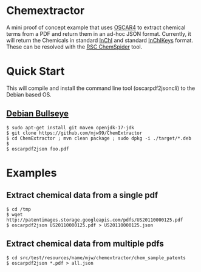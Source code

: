 # Chemextractor

A mini proof of concept example that uses [OSCAR4](https://github.com/BlueObelisk/oscar4/) to extract chemical terms from a PDF and return them in an ad-hoc JSON format. Currently, it will return the Chemicals in standard [InChI](http://en.wikipedia.org/wiki/International_Chemical_Identifier) and standard [InChIKeys](http://en.wikipedia.org/wiki/International_Chemical_Identifier#InChIKey) format. These can be resolved with the [RSC ChemSpider](http://www.chemspider.com/) tool.

# Quick Start

This will compile and install the command line tool (oscarpdf2jsoncli) to the Debian based OS.

## [Debian Bullseye](https://www.debian.org/releases/bullseye/)

    $ sudo apt-get install git maven openjdk-17-jdk
    $ git clone https://github.com/mjw99/ChemExtractor
    $ cd ChemExtractor ; mvn clean package ; sudo dpkg -i ./target/*.deb
    $
    $ oscarpdf2json foo.pdf

# Examples

## Extract chemical data from a single pdf

    $ cd /tmp
    $ wget http://patentimages.storage.googleapis.com/pdfs/US20110000125.pdf
    $ oscarpdf2json US20110000125.pdf > US20110000125.json

## Extract chemical data from multiple pdfs
   
    $ cd src/test/resources/name/mjw/chemextractor/chem_sample_patents
    $ oscarpdf2json *.pdf > all.json
